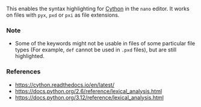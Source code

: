 This enables the syntax highlighting for [Cython](https://github.com/cython/cython) in the `nano` editor.
It works on files with `pyx`, `pxd` or `pxi` as file extensions.

### Note

+ Some of the keywords might not be usable in files of some particular file types (For example, `def` cannot be used in `.pxd` files), but are still highlighted.

### References

+ https://cython.readthedocs.io/en/latest/
+ https://docs.python.org/2.6/reference/lexical_analysis.html
+ https://docs.python.org/3.12/reference/lexical_analysis.html
